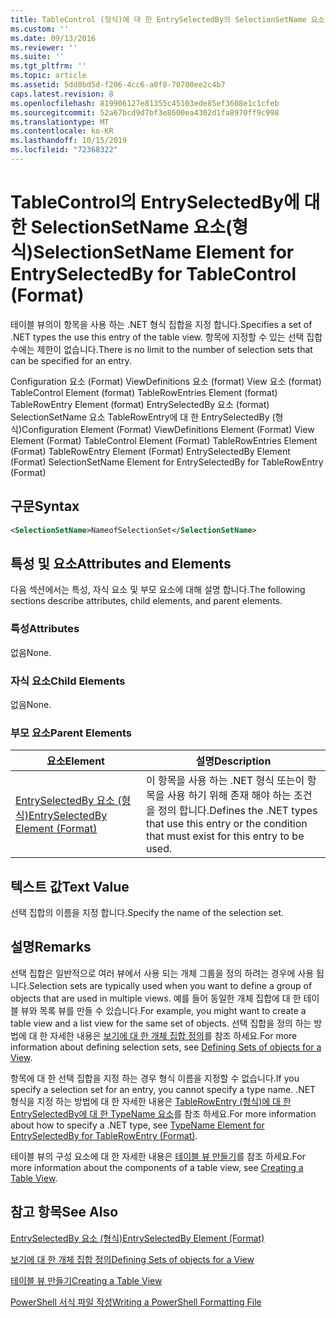 ```yaml
---
title: TableControl (형식)에 대 한 EntrySelectedBy의 SelectionSetName 요소 | Microsoft Docs
ms.custom: ''
ms.date: 09/13/2016
ms.reviewer: ''
ms.suite: ''
ms.tgt_pltfrm: ''
ms.topic: article
ms.assetid: 5dd0bd5d-f206-4cc6-a0f8-70700ee2c4b7
caps.latest.revision: 8
ms.openlocfilehash: 819906127e81355c45103ede85ef3608e1c1cfeb
ms.sourcegitcommit: 52a67bcd9d7bf3e8600ea4302d1fa8970ff9c998
ms.translationtype: MT
ms.contentlocale: ko-KR
ms.lasthandoff: 10/15/2019
ms.locfileid: "72368322"
---
```

# <a name="selectionsetname-element-for-entryselectedby-for-tablecontrol-format"></a><span data-ttu-id="8a857-102">TableControl의 EntrySelectedBy에 대한 SelectionSetName 요소(형식)</span><span class="sxs-lookup"><span data-stu-id="8a857-102">SelectionSetName Element for EntrySelectedBy for TableControl (Format)</span></span>

<span data-ttu-id="8a857-103">테이블 뷰의이 항목을 사용 하는 .NET 형식 집합을 지정 합니다.</span><span class="sxs-lookup"><span data-stu-id="8a857-103">Specifies a set of .NET types the use this entry of the table view.</span></span> <span data-ttu-id="8a857-104">항목에 지정할 수 있는 선택 집합 수에는 제한이 없습니다.</span><span class="sxs-lookup"><span data-stu-id="8a857-104">There is no limit to the number of selection sets that can be specified for an entry.</span></span>

<span data-ttu-id="8a857-105">Configuration 요소 (Format) ViewDefinitions 요소 (format) View 요소 (format) TableControl Element (format) TableRowEntries Element (format) TableRowEntry Element (format) EntrySelectedBy 요소 (format) SelectionSetName 요소 TableRowEntry에 대 한 EntrySelectedBy (형식)</span><span class="sxs-lookup"><span data-stu-id="8a857-105">Configuration Element (Format) ViewDefinitions Element (Format) View Element (Format) TableControl Element (Format) TableRowEntries Element (Format) TableRowEntry Element (Format) EntrySelectedBy Element (Format) SelectionSetName Element for EntrySelectedBy for TableRowEntry (Format)</span></span>

## <a name="syntax"></a><span data-ttu-id="8a857-106">구문</span><span class="sxs-lookup"><span data-stu-id="8a857-106">Syntax</span></span>

```xml
<SelectionSetName>NameofSelectionSet</SelectionSetName>
```

## <a name="attributes-and-elements"></a><span data-ttu-id="8a857-107">특성 및 요소</span><span class="sxs-lookup"><span data-stu-id="8a857-107">Attributes and Elements</span></span>

<span data-ttu-id="8a857-108">다음 섹션에서는 특성, 자식 요소 및 부모 요소에 대해 설명 합니다.</span><span class="sxs-lookup"><span data-stu-id="8a857-108">The following sections describe attributes, child elements, and parent elements.</span></span>

### <a name="attributes"></a><span data-ttu-id="8a857-109">특성</span><span class="sxs-lookup"><span data-stu-id="8a857-109">Attributes</span></span>

<span data-ttu-id="8a857-110">없음</span><span class="sxs-lookup"><span data-stu-id="8a857-110">None.</span></span>

### <a name="child-elements"></a><span data-ttu-id="8a857-111">자식 요소</span><span class="sxs-lookup"><span data-stu-id="8a857-111">Child Elements</span></span>

<span data-ttu-id="8a857-112">없음</span><span class="sxs-lookup"><span data-stu-id="8a857-112">None.</span></span>

### <a name="parent-elements"></a><span data-ttu-id="8a857-113">부모 요소</span><span class="sxs-lookup"><span data-stu-id="8a857-113">Parent Elements</span></span>

|<span data-ttu-id="8a857-114">요소</span><span class="sxs-lookup"><span data-stu-id="8a857-114">Element</span></span>|<span data-ttu-id="8a857-115">설명</span><span class="sxs-lookup"><span data-stu-id="8a857-115">Description</span></span>|
|-------------|-----------------|
|[<span data-ttu-id="8a857-116">EntrySelectedBy 요소 (형식)</span><span class="sxs-lookup"><span data-stu-id="8a857-116">EntrySelectedBy Element (Format)</span></span>](./entryselectedby-element-for-tablerowentry-for-tablecontrol-format.md)|<span data-ttu-id="8a857-117">이 항목을 사용 하는 .NET 형식 또는이 항목을 사용 하기 위해 존재 해야 하는 조건을 정의 합니다.</span><span class="sxs-lookup"><span data-stu-id="8a857-117">Defines the .NET types that use this entry or the condition that must exist for this entry to be used.</span></span>|

## <a name="text-value"></a><span data-ttu-id="8a857-118">텍스트 값</span><span class="sxs-lookup"><span data-stu-id="8a857-118">Text Value</span></span>

<span data-ttu-id="8a857-119">선택 집합의 이름을 지정 합니다.</span><span class="sxs-lookup"><span data-stu-id="8a857-119">Specify the name of the selection set.</span></span>

## <a name="remarks"></a><span data-ttu-id="8a857-120">설명</span><span class="sxs-lookup"><span data-stu-id="8a857-120">Remarks</span></span>

<span data-ttu-id="8a857-121">선택 집합은 일반적으로 여러 뷰에서 사용 되는 개체 그룹을 정의 하려는 경우에 사용 됩니다.</span><span class="sxs-lookup"><span data-stu-id="8a857-121">Selection sets are typically used when you want to define a group of objects that are used in multiple views.</span></span> <span data-ttu-id="8a857-122">예를 들어 동일한 개체 집합에 대 한 테이블 뷰와 목록 뷰를 만들 수 있습니다.</span><span class="sxs-lookup"><span data-stu-id="8a857-122">For example, you might want to create a table view and a list view for the same set of objects.</span></span> <span data-ttu-id="8a857-123">선택 집합을 정의 하는 방법에 대 한 자세한 내용은 [보기에 대 한 개체 집합 정의](./defining-selection-sets.md)를 참조 하세요.</span><span class="sxs-lookup"><span data-stu-id="8a857-123">For more information about defining selection sets, see [Defining Sets of objects for a View](./defining-selection-sets.md).</span></span>

<span data-ttu-id="8a857-124">항목에 대 한 선택 집합을 지정 하는 경우 형식 이름을 지정할 수 없습니다.</span><span class="sxs-lookup"><span data-stu-id="8a857-124">If you specify a selection set for an entry, you cannot specify a type name.</span></span> <span data-ttu-id="8a857-125">.NET 형식을 지정 하는 방법에 대 한 자세한 내용은 [TableRowEntry (형식)에 대 한 EntrySelectedBy에 대 한 TypeName 요소](./typename-element-for-entryselectedby-for-tablecontrol-format.md)를 참조 하세요.</span><span class="sxs-lookup"><span data-stu-id="8a857-125">For more information about how to specify a .NET type, see [TypeName Element for EntrySelectedBy for TableRowEntry (Format)](./typename-element-for-entryselectedby-for-tablecontrol-format.md).</span></span>

<span data-ttu-id="8a857-126">테이블 뷰의 구성 요소에 대 한 자세한 내용은 [테이블 뷰 만들기](./creating-a-table-view.md)를 참조 하세요.</span><span class="sxs-lookup"><span data-stu-id="8a857-126">For more information about the components of a table view, see [Creating a Table View](./creating-a-table-view.md).</span></span>

## <a name="see-also"></a><span data-ttu-id="8a857-127">참고 항목</span><span class="sxs-lookup"><span data-stu-id="8a857-127">See Also</span></span>

[<span data-ttu-id="8a857-128">EntrySelectedBy 요소 (형식)</span><span class="sxs-lookup"><span data-stu-id="8a857-128">EntrySelectedBy Element (Format)</span></span>](./entryselectedby-element-for-tablerowentry-for-tablecontrol-format.md)

[<span data-ttu-id="8a857-129">보기에 대 한 개체 집합 정의</span><span class="sxs-lookup"><span data-stu-id="8a857-129">Defining Sets of objects for a View</span></span>](./defining-selection-sets.md)

[<span data-ttu-id="8a857-130">테이블 뷰 만들기</span><span class="sxs-lookup"><span data-stu-id="8a857-130">Creating a Table View</span></span>](./creating-a-table-view.md)

[<span data-ttu-id="8a857-131">PowerShell 서식 파일 작성</span><span class="sxs-lookup"><span data-stu-id="8a857-131">Writing a PowerShell Formatting File</span></span>](./writing-a-powershell-formatting-file.md)
